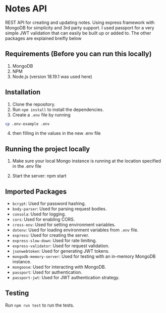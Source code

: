 # Notes API

REST API for creating and updating notes. Using express framework with MongoDB for simplicity 
and 3rd party support. I used passport for a very simple JWT validation that can easily be built
up or added to. The other packages are explained breifly below
 

## Requirements (Before you can run this locally)
1. MongoDB
2. NPM
3. Node.js (version 18.19.1 was used here)

## Installation

1. Clone the repository.
2. Run `npm install` to install the dependencies.
3. Create a `.env` file by running 
```sh
cp .env-example .env
```
4. then filling in the values in the new .env file

## Running the project locally

1. Make sure your local Mongo instance is running at the location specified in the .env file

2. Start the server:
npm start

## Imported Packages

- `bcrypt`: Used for password hashing.
- `body-parser`: Used for parsing request bodies.
- `consola`: Used for logging.
- `cors`: Used for enabling CORS.
- `cross-env`: Used for setting environment variables.
- `dotenv`: Used for loading environment variables from `.env` file.
- `express`: Used for creating the server.
- `express-slow-down`: Used for rate limiting.
- `express-validator`: Used for request validation.
- `jsonwebtoken`: Used for generating JWT tokens.
- `mongodb-memory-server`: Used for testing with an in-memory MongoDB instance. 
- `mongoose`: Used for interacting with MongoDB.
- `passport`: Used for authentication.
- `passport-jwt`: Used for JWT authentication strategy.

## Testing

Run `npm run test` to run the tests.